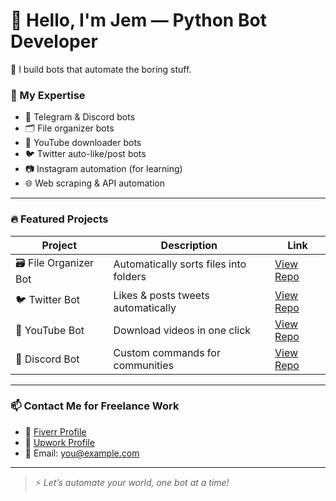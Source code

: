 # 👋 Hello, I'm Jem — Python Bot Developer

🔧 I build bots that automate the boring stuff.

### 🧠 My Expertise

- 🤖 Telegram & Discord bots
- 🗂 File organizer bots
- 🎥 YouTube downloader bots
- 🐦 Twitter auto-like/post bots
- 📷 Instagram automation (for learning)
- 🌐 Web scraping & API automation

---

### 🔥 Featured Projects

| Project | Description | Link |
|--------|-------------|------|
| 🗃 File Organizer Bot | Automatically sorts files into folders | [View Repo](https://github.com/yourusername/file-organizer-bot) |
| 🐦 Twitter Bot | Likes & posts tweets automatically | [View Repo](https://github.com/yourusername/twitter-auto-engage-bot) |
| 🎥 YouTube Bot | Download videos in one click | [View Repo](https://github.com/yourusername/youtube-downloader-bot) |
| 🤖 Discord Bot | Custom commands for communities | [View Repo](https://github.com/yourusername/discord-bot) |

---

### 📫 Contact Me for Freelance Work

- 💼 [Fiverr Profile](https://fiverr.com/yourusername)
- 💼 [Upwork Profile](https://www.upwork.com/freelancers/~yourprofile)
- 📧 Email: you@example.com

---

> ⚡ *Let’s automate your world, one bot at a time!*
